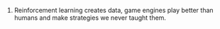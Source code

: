 1. Reinforcement learning creates data, game engines play better than humans and make strategies we never taught them.

